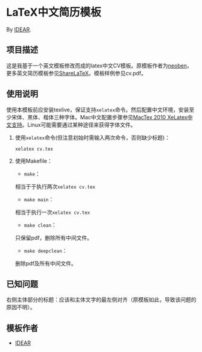 # LaTeX中文简历模板


By [IDEAR](https://github.com/idear1).



## 项目描述

这是我基于一个英文模板修改而成的latex中文CV模板。原模板作者为[neoben](https://github.com/neoben)，更多英文简历模板参见[ShareLaTeX](https://cn.sharelatex.com/templates/cv-or-resume)。模板样例参见cv.pdf。


## 使用说明

使用本模板前应安装texlive，保证支持`xelatex`命令。然后配置中文环境，安装至少宋体、黑体、楷体三种字体。Mac中文配置步骤参见[MacTex 2010 XeLatex中文支持](http://floss.zoomquiet.io/data/20120312161627/index.html)。Linux可能需要通过某种途径来获得字体文件。

1. 使用`xelatex`命令(但注意初始时需输入两次命令，否则缺少标题)：

	`xelatex cv.tex`

2. 使用Makefile：

	 * `make`：
	
	  相当于于执行两次`xelatex cv.tex`
	  
	 * `make main`：
	  
	  相当于执行一次`xelatex cv.tex`
	
	 * `make clean`：
	 
	  只保留pdf，删除所有中间文件。
	  
	 * `make deepclean`：
	  
	  删除pdf及所有中间文件。
	  
## 已知问题

右侧主体部分的标题：应该和主体文字的最左侧对齐（原模板如此，导致该问题的原因不明）。

## 模板作者

* [IDEAR](https://github.com/idear1)
